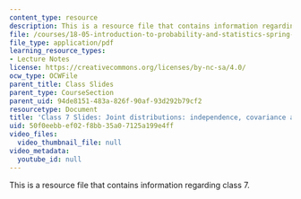 ```yaml
---
content_type: resource
description: This is a resource file that contains information regarding class 7.
file: /courses/18-05-introduction-to-probability-and-statistics-spring-2014/50f0eebbef02f8bb35a07125a199e4ff_MIT18_05S14_class7_slides.pdf
file_type: application/pdf
learning_resource_types:
- Lecture Notes
license: https://creativecommons.org/licenses/by-nc-sa/4.0/
ocw_type: OCWFile
parent_title: Class Slides
parent_type: CourseSection
parent_uid: 94de8151-483a-826f-90af-93d292b79cf2
resourcetype: Document
title: 'Class 7 Slides: Joint distributions: independence, covariance and correlation'
uid: 50f0eebb-ef02-f8bb-35a0-7125a199e4ff
video_files:
  video_thumbnail_file: null
video_metadata:
  youtube_id: null
---
```

This is a resource file that contains information regarding class 7.